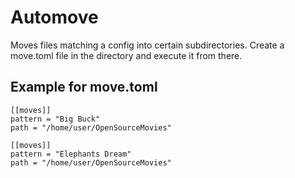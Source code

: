 # Automove
Moves files matching a config into certain subdirectories.
Create a move.toml file in the directory and execute it from there.

## Example for move.toml
```
[[moves]]
pattern = "Big Buck"
path = "/home/user/OpenSourceMovies"

[[moves]]
pattern = "Elephants Dream"
path = "/home/user/OpenSourceMovies"
```